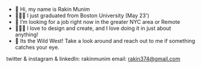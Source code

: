 - 👋 Hi, my name is Rakin Munim
- 👨🏽‍🎓 I just graduated from Boston University (May 23')
- 👀 I’m looking for a job right now in the greater NYC area or Remote
- 👨🏽‍🎨 I love to design and create, and I love doing it in just about anything!
- 🤠 Its the Wild West! Take a look around and reach out to me if something catches your eye.

twitter & instagram & linkedIn: rakinmunim
email: rakin374@gmail.com 

<!---
rakin374/rakin374 is a ✨ special ✨ repository because its `README.md` (this file) appears on your GitHub profile.
You can click the Preview link to take a look at your changes.
--->
